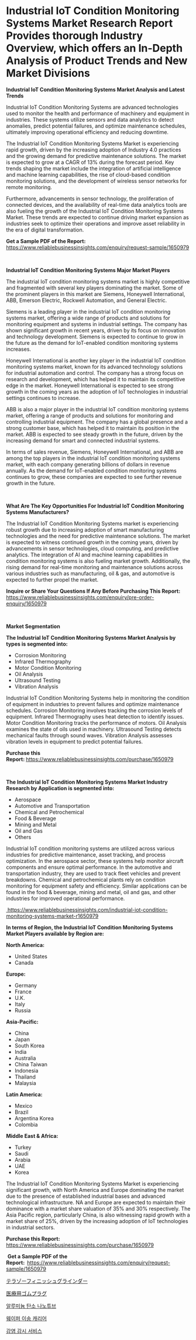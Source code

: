 <p><h1>Industrial IoT Condition Monitoring Systems Market Research Report Provides thorough Industry Overview, which offers an In-Depth Analysis of Product Trends and New Market Divisions</h1></p><p><strong>Industrial IoT Condition Monitoring Systems Market Analysis and Latest Trends</strong></p>
<p><p>Industrial IoT Condition Monitoring Systems are advanced technologies used to monitor the health and performance of machinery and equipment in industries. These systems utilize sensors and data analytics to detect anomalies, predict potential failures, and optimize maintenance schedules, ultimately improving operational efficiency and reducing downtime.</p><p>The Industrial IoT Condition Monitoring Systems Market is experiencing rapid growth, driven by the increasing adoption of Industry 4.0 practices and the growing demand for predictive maintenance solutions. The market is expected to grow at a CAGR of 13% during the forecast period. Key trends shaping the market include the integration of artificial intelligence and machine learning capabilities, the rise of cloud-based condition monitoring solutions, and the development of wireless sensor networks for remote monitoring.</p><p>Furthermore, advancements in sensor technology, the proliferation of connected devices, and the availability of real-time data analytics tools are also fueling the growth of the Industrial IoT Condition Monitoring Systems Market. These trends are expected to continue driving market expansion as industries seek to optimize their operations and improve asset reliability in the era of digital transformation.</p></p>
<p><strong>Get a Sample PDF of the Report:&nbsp;</strong> <a href="https://www.reliablebusinessinsights.com/enquiry/request-sample/1650979">https://www.reliablebusinessinsights.com/enquiry/request-sample/1650979</a></p>
<p>&nbsp;</p>
<p><strong>Industrial IoT Condition Monitoring Systems Major Market Players</strong></p>
<p><p>The industrial IoT condition monitoring systems market is highly competitive and fragmented with several key players dominating the market. Some of the prominent players in this market are Siemens, Honeywell International, ABB, Emerson Electric, Rockwell Automation, and General Electric.</p><p>Siemens is a leading player in the industrial IoT condition monitoring systems market, offering a wide range of products and solutions for monitoring equipment and systems in industrial settings. The company has shown significant growth in recent years, driven by its focus on innovation and technology development. Siemens is expected to continue to grow in the future as the demand for IoT-enabled condition monitoring systems increases.</p><p>Honeywell International is another key player in the industrial IoT condition monitoring systems market, known for its advanced technology solutions for industrial automation and control. The company has a strong focus on research and development, which has helped it to maintain its competitive edge in the market. Honeywell International is expected to see strong growth in the coming years as the adoption of IoT technologies in industrial settings continues to increase.</p><p>ABB is also a major player in the industrial IoT condition monitoring systems market, offering a range of products and solutions for monitoring and controlling industrial equipment. The company has a global presence and a strong customer base, which has helped it to maintain its position in the market. ABB is expected to see steady growth in the future, driven by the increasing demand for smart and connected industrial systems.</p><p>In terms of sales revenue, Siemens, Honeywell International, and ABB are among the top players in the industrial IoT condition monitoring systems market, with each company generating billions of dollars in revenue annually. As the demand for IoT-enabled condition monitoring systems continues to grow, these companies are expected to see further revenue growth in the future.</p></p>
<p>&nbsp;</p>
<p><strong>What Are The Key Opportunities For Industrial IoT Condition Monitoring Systems Manufacturers?</strong></p>
<p><p>The Industrial IoT Condition Monitoring Systems market is experiencing robust growth due to increasing adoption of smart manufacturing technologies and the need for predictive maintenance solutions. The market is expected to witness continued growth in the coming years, driven by advancements in sensor technologies, cloud computing, and predictive analytics. The integration of AI and machine learning capabilities in condition monitoring systems is also fueling market growth. Additionally, the rising demand for real-time monitoring and maintenance solutions across various industries such as manufacturing, oil & gas, and automotive is expected to further propel the market.</p></p>
<p><strong>Inquire or Share Your Questions If Any Before Purchasing This Report:</strong> <a href="https://www.reliablebusinessinsights.com/enquiry/pre-order-enquiry/1650979">https://www.reliablebusinessinsights.com/enquiry/pre-order-enquiry/1650979</a></p>
<p>&nbsp;</p>
<p><strong>Market Segmentation</strong></p>
<p><strong>The Industrial IoT Condition Monitoring Systems Market Analysis by types is segmented into:</strong></p>
<p><ul><li>Corrosion Monitoring</li><li>Infrared Thermography</li><li>Motor Condition Monitoring</li><li>Oil Analysis</li><li>Ultrasound Testing</li><li>Vibration Analysis</li></ul></p>
<p><p>Industrial IoT Condition Monitoring Systems help in monitoring the condition of equipment in industries to prevent failures and optimize maintenance schedules. Corrosion Monitoring involves tracking the corrosion levels of equipment. Infrared Thermography uses heat detection to identify issues. Motor Condition Monitoring tracks the performance of motors. Oil Analysis examines the state of oils used in machinery. Ultrasound Testing detects mechanical faults through sound waves. Vibration Analysis assesses vibration levels in equipment to predict potential failures.</p></p>
<p><strong>Purchase this Report:&nbsp;</strong><a href="https://www.reliablebusinessinsights.com/purchase/1650979">https://www.reliablebusinessinsights.com/purchase/1650979</a></p>
<p>&nbsp;</p>
<p><strong>The Industrial IoT Condition Monitoring Systems Market Industry Research by Application is segmented into:</strong></p>
<p><ul><li>Aerospace</li><li>Automotive and Transportation</li><li>Chemical and Petrochemical</li><li>Food & Beverage</li><li>Mining and Metal</li><li>Oil and Gas</li><li>Others</li></ul></p>
<p><p>Industrial IoT condition monitoring systems are utilized across various industries for predictive maintenance, asset tracking, and process optimization. In the aerospace sector, these systems help monitor aircraft components and ensure optimal performance. In the automotive and transportation industry, they are used to track fleet vehicles and prevent breakdowns. Chemical and petrochemical plants rely on condition monitoring for equipment safety and efficiency. Similar applications can be found in the food & beverage, mining and metal, oil and gas, and other industries for improved operational performance.</p></p>
<p><a href="https://www.reliablebusinessinsights.com/industrial-iot-condition-monitoring-systems-market-r1650979">&nbsp;https://www.reliablebusinessinsights.com/industrial-iot-condition-monitoring-systems-market-r1650979</a></p>
<p><strong>In terms of Region, the Industrial IoT Condition Monitoring Systems Market Players available by Region are:</strong></p>
<p>
    <p> <strong> North America: </strong>
        <ul>
            <li>United States</li>
            <li>Canada</li>
        </ul>
        </p> 
    <p> <strong> Europe: </strong>
        <ul>
            <li>Germany</li>
            <li>France</li>
            <li>U.K.</li>
            <li>Italy</li>
            <li>Russia</li>
        </ul>
        </p> 
    <p> <strong> Asia-Pacific: </strong>
        <ul>
            <li>China</li>
            <li>Japan</li>
            <li>South Korea</li>
            <li>India</li>
            <li>Australia</li>
            <li>China Taiwan</li>
            <li>Indonesia</li>
            <li>Thailand</li>
            <li>Malaysia</li>
        </ul>
        </p> 
    <p> <strong> Latin America: </strong>
        <ul>
            <li>Mexico</li>
            <li>Brazil</li>
            <li>Argentina Korea</li>
            <li>Colombia</li>
        </ul>
        </p> 
    <p> <strong> Middle East & Africa: </strong>
        <ul>
            <li>Turkey</li>
            <li>Saudi</li>
            <li>Arabia</li>
            <li>UAE</li>
            <li>Korea</li>
        </ul>
    </p>
    </p>
<p><p>The Industrial IoT Condition Monitoring Systems Market is experiencing significant growth, with North America and Europe dominating the market due to the presence of established industrial bases and advanced technological infrastructure. NA and Europe are expected to maintain their dominance with a market share valuation of 35% and 30% respectively. The Asia Pacific region, particularly China, is also witnessing rapid growth with a market share of 25%, driven by the increasing adoption of IoT technologies in industrial sectors.</p></p>
<p><strong>Purchase this Report: </strong><a href="https://www.reliablebusinessinsights.com/purchase/1650979">https://www.reliablebusinessinsights.com/purchase/1650979</a></p>
<p>&nbsp;<strong>Get a Sample PDF of the Report:&nbsp;&nbsp;</strong><a href="https://www.reliablebusinessinsights.com/enquiry/request-sample/1650979">https://www.reliablebusinessinsights.com/enquiry/request-sample/1650979</a></p>
<p><strong></strong></p>
<p><p><a href="https://github.com/reliezer65/Market-Research-Report-List-1/blob/main/622883394639.md">テラゾーフィニッシュグラインダー</a></p><p><a href="https://medium.com/@ameliaordoneza/%E5%8C%BB%E7%99%82%E7%94%A8%E3%83%A9%E3%83%90%E3%83%BC%E3%83%97%E3%83%A9%E3%82%B0%E5%B8%82%E5%A0%B4-2031%E5%B9%B4%E3%81%BE%E3%81%A7%E3%81%AE%E3%83%88%E3%83%AC%E3%83%B3%E3%83%89-%E4%BA%88%E6%B8%AC-%E7%AB%B6%E4%BA%89%E5%88%86%E6%9E%90-0e94a6333bac">医療用ゴムプラグ</a></p><p><a href="https://github.com/RonSpencer61/Market-Research-Report-List-1/blob/main/111064486256.md">알루미늄 탄소 나노튜브</a></p><p><a href="https://medium.com/@drewbarton1911/%EC%99%80%ED%8D%BC-%EC%9A%B4%EC%86%A1-%EC%88%98%EC%86%A1%EA%B8%B0-%EC%8B%9C%EC%9E%A5%EC%9D%80-%EC%8B%9C%EC%9E%A5-%EC%A0%90%EC%9C%A0%EC%9C%A8-%EC%8B%9C%EC%9E%A5-%EB%8F%99%ED%96%A5-%EB%B0%8F-%EC%8B%9C%EC%9E%A5-%EC%84%B1%EC%9E%A5%EC%97%90-%EB%8C%80%ED%95%9C-%EC%A0%95%EB%B3%B4%EB%A5%BC-%EC%A0%9C%EA%B3%B5%ED%95%A9%EB%8B%88%EB%8B%A4-756a55164454">웨이퍼 이송 캐리어</a></p><p><a href="https://github.com/valroy852/Market-Research-Report-List-1/blob/main/471867586255.md">감염 감시 서비스</a></p></p>
